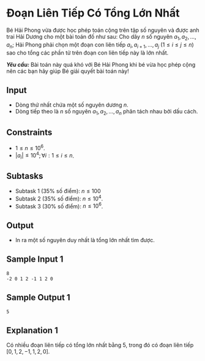# Đoạn Liên Tiếp Có Tổng Lớn Nhất

Bé Hải Phong vừa được học phép toán cộng trên tập số nguyên và được anh trai Hải Dương cho một bài toán đố như sau: Cho dãy $n$ số nguyên $a_1,a_2, \dots, a_n;$ Hải Phong phải chọn một đoạn con liên tiếp $a_i,a_{i+1}, \dots, a_j \ (1 \le i \le j \le n)$ sao cho tổng các phần tử trên đoạn con liên tiếp này là lớn nhất.

***Yêu cầu:*** Bài toán này quá khó với Bé Hải Phong khi bé vừa học phép cộng nên các bạn hãy giúp Bé giải quyết bài toán này!

## Input

- Dòng thứ nhất chứa một số nguyên dương $n$.
- Dòng tiếp theo là $n$ số nguyên $a_1,a_2, \dots,a_n$ phân tách nhau bởi dấu cách.

## Constraints

- $1 \le n \le 10^6$.
- $|a_i| \le 10^4; \forall i: 1 \le i \le n$.

## Subtasks

- Subtask $1$ ($35\%$ số điểm): $n \le 100$
- Subtask $2$ ($35\%$ số điểm): $n \le 10^4$.
- Subtask $3$ ($30\%$ số điểm): $n \le 10^6$.

## Output

- In ra một số nguyên duy nhất là tổng lớn nhất tìm được.

## Sample Input 1

```
8
-2 0 1 2 -1 1 2 0
```

## Sample Output 1

```
5
```

## Explanation 1

Có nhiều đoạn liên tiếp có tổng lớn nhất bằng $5,$ trong đó có đoạn liên tiếp $[0,1,2,-1,1,2,0]$.